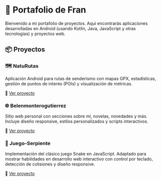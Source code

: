 # 🚀 Portafolio de Fran

Bienvenido a mi portafolio de proyectos. Aquí encontrarás aplicaciones desarrolladas en Android (usando Kotlin, Java, JavaScript y otras tecnologías) y proyectos web.

## 📦 Proyectos

### 🗺️ NatuRutas
Aplicación Android para rutas de senderismo con mapas GPX, estadísticas, gestión de puntos de interés (POIs) y visualización de métricas.

📁 [Ver proyecto](./NatuRutas)

### 🌐 Belenmonterogutierrez
Sitio web personal con secciones sobre mí, novelas, novedades y más. Incluye diseño responsive, estilos personalizados y scripts interactivos.

📁 [Ver proyecto](./Belenmonterogutierrez)

### 🐍 Juego-Serpiente
Implementación del clásico juego Snake en JavaScript. Adaptado para mostrar habilidades en desarrollo web interactivo con control por teclado, detección de colisiones y diseño responsive.

📁 [Ver proyecto](./Juego-Serpiente)


